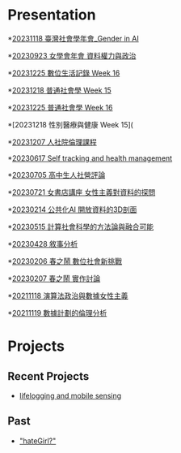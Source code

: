 # Presentation
*[20231118 臺灣社會學年會_Gender in AI]()

*[20230923 女學會年會 資料權力與政治]()

*[20231225 數位生活記錄 Week 16](https://docs.google.com/presentation/d/e/2PACX-1vRBhkc2tN_K-oxB1x1eTQCqgDhirR6Xb3s3O_8tWAi_lrqQ0Oj9WBtMhZuxx6_XDLSclvNE8xUTq1Ik/pub?start=false&loop=false&delayms=3000)

*[20231218 普通社會學 Week 15](https://docs.google.com/presentation/d/e/2PACX-1vRuYm8wp8v124N0TSmRj5F7SZHpdRfrNzKdUUudNCO2xvUWdsghYIhyk1IibxsawcFoyP8wkyqnvUp9/pub?start=false&loop=false&delayms=3000)

*[20231225 普通社會學 Week 16]()

*[20231218 性別醫療與健康 Week 15](

*[20231207 人社院倫理課程]()

*[20230617 Self tracking and health management]()

*[20230705 高中生人社營評論]()

*[20230721 女書店講座 女性主義對資料的探問]()

*[20230214 公共化AI 開放資料的3D剖面]()

*[20230515 計算社會科學的方法論與融合可能]()

*[20230428 敘事分析]()

*[20230206 春之鬧 數位社會新挑戰]()

*[20230207 春之鬧 實作討論]()


*[20211118 演算法政治與數據女性主義]()

*[20211119 數據計劃的倫理分析]()


# Projects

## Recent Projects
* [lifelogging and mobile sensing]()

## Past
* ["hateGirl?"]()

